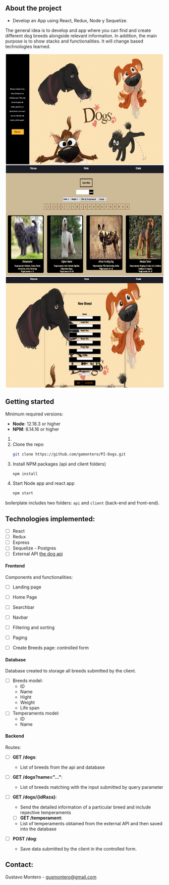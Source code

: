 
## About the project

- Develop an App using React, Redux, Node y Sequelize.

The general idea is to develop and app where you can find and create different dog breeds alongside relevant information. In addition, the main purpose is to show stacks and functionalities. It will change based technologies learned.  


<div align="center">
     <img src="https://github.com/gamontero/PI-Dogs/blob/main/images/Screen%20Shot%202021-12-22%20at%2001.01.01.png" alt="Logo" width="500" height="350">
      <img src=https://github.com/gamontero/PI-Dogs/blob/main/images/Screen%20Shot%202021-12-22%20at%2001.02.53.png alt="Logo" width="500" height="350">
      <img src="https://github.com/gamontero/PI-Dogs/blob/main/images/Screen%20Shot%202021-12-22%20at%2001.03.19.png" alt="Logo" width="500" height="350">
</div>

## Getting started

Minimum required versions:

 * __Node__: 12.18.3 or higher
 * __NPM__: 6.14.16 or higher

1. 
2. Clone the repo
   ```sh
   git clone https://github.com/gamontero/PI-Dogs.git
   ```
3. Install NPM packages (api and client folders)
   ```sh
   npm install
   ```
4. Start Node app and react app
   ```sh
   npm start
   ```


boilerplate includes two folders: `api` and `client` (back-end and front-end).


## Technologies implemented:
- [ ] React
- [ ] Redux
- [ ] Express
- [ ] Sequelize - Postgres
- [ ] External API [the dog api](https://thedogapi.com/)

#### Frontend

Components and functionalities: 

- [ ] Landing page
- [ ] Home Page
- [ ] Searchbar
- [ ] Navbar 
- [ ] Filtering and sorting
- [ ] Paging 
- [ ] Create Breeds page: controlled form
 

#### Database

Database created to storage all breeds submitted by the client. 

- [ ] Breeds model:
  - ID 
  - Name 
  - Hight 
  - Weight
  - Life span
- [ ] Temperaments model: 
  - ID
  - Name

#### Backend

Routes: 

- [ ] __GET /dogs__:
  - List of breeds from the api and database
  
- [ ] __GET /dogs?name="..."__:
  - List of breeds matching with the input submitted by query parameter 
- [ ] __GET /dogs/{idRaza}__:
  - Send the detailed information of a particular breed and include repective temperaments
  - [ ] __GET /temperament__:
  - List of temperaments obtained from the external API and then saved into the database 
- [ ] __POST /dog__:
  - Save data submitted by the client in the controlled form. 

## Contact: 

Gustavo Montero - gusmontero@gmail.com

